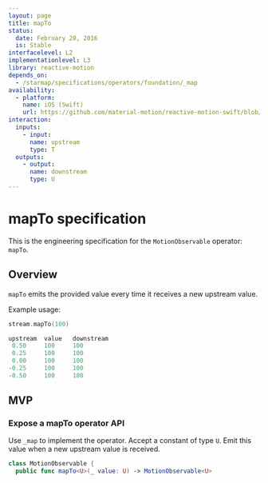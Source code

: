 ```yaml
---
layout: page
title: mapTo
status:
  date: February 20, 2016
  is: Stable
interfacelevel: L2
implementationlevel: L3
library: reactive-motion
depends_on:
  - /starmap/specifications/operators/foundation/_map
availability:
  - platform:
    name: iOS (Swift)
    url: https://github.com/material-motion/reactive-motion-swift/blob/develop/src/operators/mapTo.swift
interaction:
  inputs:
    - input:
      name: upstream
      type: T
  outputs:
    - output:
      name: downstream
      type: U
---
```


# mapTo specification

This is the engineering specification for the `MotionObservable` operator: `mapTo`.

## Overview

`mapTo` emits the provided value every time it receives a new upstream value.

Example usage:

```swift
stream.mapTo(100)

upstream  value   downstream
 0.50     100     100
 0.25     100     100
 0.00     100     100
-0.25     100     100
-0.50     100     100
```

## MVP

### Expose a mapTo operator API

Use `_map` to implement the operator. Accept a constant of type `U`. Emit this value when a
new upstream value is received.

```swift
class MotionObservable {
  public func mapTo<U>(_ value: U) -> MotionObservable<U>
```
